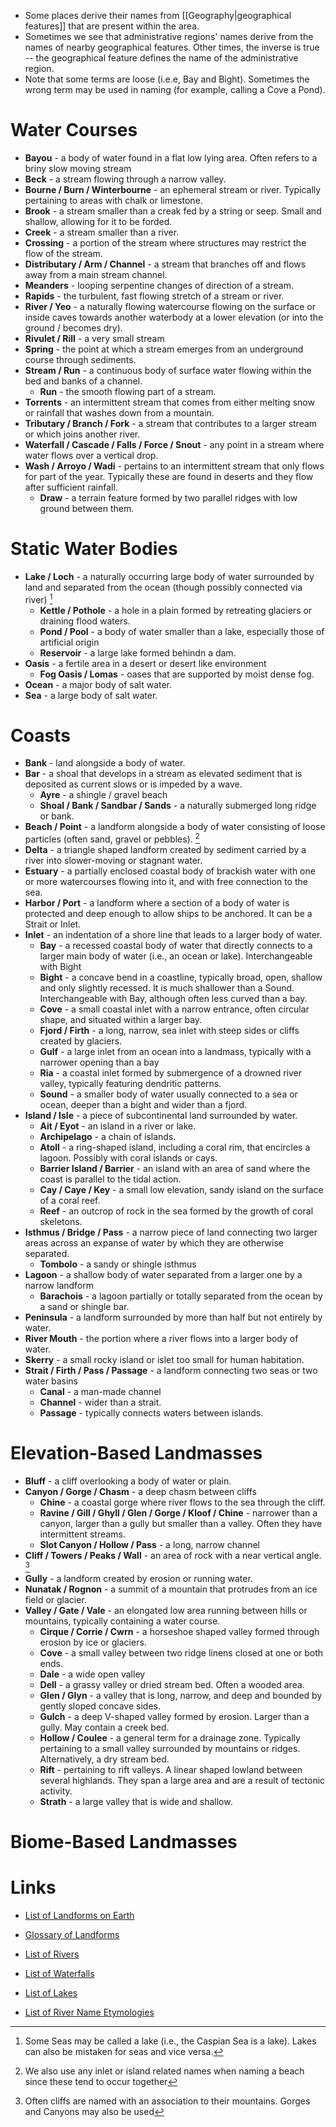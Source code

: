 * Some places derive their names from [[Geography|geographical features]] that are present within the area.
* Sometimes we see that administrative regions' names derive from the names of nearby geographical features.  Other times, the inverse is true -- the geographical feature defines the name of the administrative region.
* Note that some terms are loose (i.e.e, Bay and Bight). Sometimes the wrong term may be used in naming (for example, calling a Cove a Pond). 
# Water Courses
* **Bayou** - a body of water found in a flat low lying area. Often refers to a briny slow moving stream 
* **Beck** - a stream flowing through a narrow valley.
* **Bourne / Burn /  Winterbourne** - an ephemeral stream or river. Typically pertaining to areas with chalk or limestone.
* **Brook** - a stream smaller than a creak fed by a string or seep. Small and shallow, allowing for it to be forded. 
* **Creek** - a stream smaller than a river. 
* **Crossing** - a portion of the stream where structures may restrict the flow of the stream. 
* **Distributary / Arm / Channel** - a stream that branches off and flows away from a main stream channel. 
* **Meanders** - looping serpentine changes of direction of a stream. 
* **Rapids** - the turbulent, fast flowing stretch of a stream or river.
* **River / Yeo** - a naturally flowing watercourse flowing on the surface or inside caves towards another waterbody at a lower elevation (or into the ground / becomes dry).
* **Rivulet / Rill** - a very small stream
* **Spring** - the point at which a stream emerges from an underground course through sediments. 
* **Stream / Run** - a continuous body of surface water flowing within the bed and banks of a channel.
	* **Run** - the smooth flowing part of a stream.
* **Torrents** - an intermittent stream that comes from either melting snow or rainfall that washes down from a mountain.
* **Tributary / Branch / Fork** - a stream that contributes to a larger stream or which joins another river. 
* **Waterfall / Cascade / Falls / Force / Snout** - any point in a stream where water flows over a vertical drop.
* **Wash / Arroyo /  Wadi** - pertains to an intermittent stream that only flows for part of the year. Typically these are found in deserts and they flow after sufficient rainfall.
	* **Draw** - a terrain feature formed by two parallel ridges with low ground between them.

# Static Water Bodies
* **Lake / Loch** - a naturally occurring large body of water surrounded by land and separated from the ocean (though possibly connected via river) [^lake]
	* **Kettle / Pothole** - a hole in a plain formed by retreating glaciers or draining flood waters.
	* **Pond / Pool** - a body of water smaller than a lake, especially those of artificial origin
	* **Reservoir** - a large lake formed behindn a dam.
* **Oasis** - a fertile area in a desert or desert like environment
	* **Fog Oasis / Lomas** - oases that are supported by moist dense fog.
* **Ocean** - a major body of salt water.
* **Sea** - a large body of salt water. 
# Coasts
* **Bank** - land alongside a body of water.
* **Bar** - a shoal that develops in a stream as elevated sediment that is deposited as current slows or is impeded by a wave.
	* **Ayre** - a shingle / gravel beach
	* **Shoal / Bank / Sandbar / Sands** - a naturally submerged long ridge or bank. 
* **Beach / Point** - a landform alongside a body of water consisting of loose particles (often sand, gravel or pebbles). [^beach]
* **Delta** - a triangle shaped landform created by sediment carried by a river into slower-moving or stagnant water.
* **Estuary** - a partially enclosed coastal body of brackish water with one or more watercourses flowing into it, and with free connection to the sea.
* **Harbor / Port** - a landform where a section of a body of water is protected and deep enough to allow ships to be anchored. It can be a Strait or Inlet.
* **Inlet** - an indentation of a shore line that leads to a larger body of water.  
	* **Bay** - a recessed coastal body of water that directly connects to a larger main body of water (i.e., an ocean or lake). Interchangeable with Bight
	* **Bight** - a concave bend in a coastline, typically broad, open, shallow and only slightly recessed. It is much shallower than a Sound. Interchangeable with Bay, although often less curved than a bay.
	* **Cove** - a small coastal inlet with a narrow entrance, often circular shape, and situated within a larger bay. 
	* **Fjord / Firth** - a long, narrow, sea inlet with steep sides or cliffs created by glaciers.
	* **Gulf** - a large inlet from an ocean into a landmass, typically with a narrower opening than a bay
	* **Ria** - a coastal inlet formed by submergence of a drowned river valley, typically featuring dendritic patterns.
	* **Sound** - a smaller body of water usually connected to a sea or ocean, deeper than a bight and wider than a fjord.
* **Island / Isle** - a piece of subcontinental land surrounded by water.
	* **Ait / Eyot** - an island in a river or lake. 
	* **Archipelago** - a chain of islands. 
	* **Atoll** - a ring-shaped island, including a coral rim, that encircles a lagoon. Possibly with coral islands or cays.
	* **Barrier Island / Barrier** - an island with an area of sand where the coast is parallel to the tidal action. 
	* **Cay / Caye / Key** - a small low elevation, sandy island on the surface of a coral reef.
	* **Reef** - an outcrop of rock in the sea formed by the growth of coral skeletons.
* **Isthmus / Bridge / Pass** - a narrow piece of land connecting two larger areas across an expanse of water by which they are otherwise separated.
	* **Tombolo** - a sandy or shingle isthmus
* **Lagoon** - a shallow body of water separated from a larger one by a narrow landform
	* **Barachois** - a lagoon partially or totally separated from the ocean by a sand or shingle bar.
* **Peninsula** - a landform surrounded by more than half but not entirely by water.
* **River Mouth** - the portion where a river flows into a larger body of water. 
* **Skerry** - a small rocky island or islet too small for human habitation.
* **Strait / Firth / Pass / Passage** - a landform connecting two seas or two water basins
	* **Canal** - a man-made channel
	* **Channel** - wider than a strait.
	* **Passage** - typically connects waters between islands.
# Elevation-Based Landmasses 
* **Bluff** - a cliff overlooking a body of water or plain.
* **Canyon / Gorge / Chasm** - a deep chasm between cliffs
	* **Chine** - a coastal gorge where river flows to the sea through the cliff.
	* **Ravine / Gill / Ghyll / Glen / Gorge / Kloof / Chine** - narrower than a canyon, larger than a gully but smaller than a valley. Often they have intermittent streams.
	* **Slot Canyon / Hollow / Pass** - a long, narrow channel
* **Cliff / Towers / Peaks / Wall** - an area of rock with a near vertical angle.  [^cliff]
* **Gully** - a landform created by erosion or running water.
* **Nunatak / Rognon** - a summit of a mountain that protrudes from an ice field or glacier.  
* **Valley / Gate / Vale** -  an elongated low area running between hills or mountains, typically containing a water course. 
	* **Cirque / Corrie / Cwrn** - a horseshoe shaped valley formed through erosion by ice or glaciers.
	* **Cove** - a small valley between two ridge linens closed at one or both ends.
	* **Dale** - a wide open valley
	* **Dell** - a grassy valley or dried stream bed. Often a wooded area.
	* **Glen / Glyn** - a valley that is long, narrow, and deep and bounded by gently sloped concave sides.
	* **Gulch** - a deep V-shaped valley formed by erosion. Larger than a gully. May contain a creek bed.
	* **Hollow / Coulee** - a general term for a drainage zone. Typically pertaining to a small valley surrounded by mountains or ridges. Alternatively, a dry stream bed.
	* **Rift** - pertaining to rift valleys. A linear shaped lowland between several highlands. They span a large area and are a result of tectonic activity.
	* **Strath** - a large valley that is wide and shallow.

# Biome-Based Landmasses

[^lake]: Some Seas may be called a lake (i.e., the Caspian Sea is a lake). Lakes can also be mistaken for seas and vice versa.
[^beach]: We also use any inlet or island related names when naming a beach since these tend to occur together
[^cliff]: Often cliffs are named with an association to their mountains. Gorges and Canyons may also be used
# Links
* [List of Landforms on Earth](http://worldlandforms.com/landforms/list-of-all-landforms/)
* [Glossary of Landforms](https://en.wikipedia.org/wiki/Glossary_of_landforms)

* [List of Rivers](https://en.wikipedia.org/wiki/Lists_of_rivers)
* [List of Waterfalls](https://en.wikipedia.org/wiki/List_of_waterfalls)
* [List of Lakes](https://en.wikipedia.org/wiki/List_of_lakes)

* [List of River Name Etymologies](https://en.wikipedia.org/wiki/List_of_river_name_etymologies)
